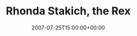 ---
templateKey: event
guid: 0893f1c5-6eab-11ea-99c5-002590d1d1b0
date: 2007-07-25T15:00:00+00:00
eventTime: '6:30-8:30pm'
title: Rhonda Stakich, the Rex
artist: Rhonda Stakich
city: Toronto
venue: the Rex
group: Tim Shia
---